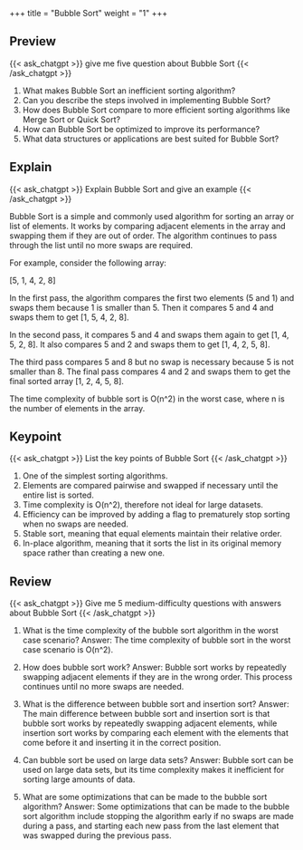 +++
title = "Bubble Sort"
weight = "1"
+++
## Preview
{{< ask_chatgpt >}}
give me five question about Bubble Sort
{{< /ask_chatgpt >}}



1. What makes Bubble Sort an inefficient sorting algorithm? 
2. Can you describe the steps involved in implementing Bubble Sort? 
3. How does Bubble Sort compare to more efficient sorting algorithms like Merge Sort or Quick Sort? 
4. How can Bubble Sort be optimized to improve its performance? 
5. What data structures or applications are best suited for Bubble Sort?   

## Explain
{{< ask_chatgpt >}}
Explain Bubble Sort and give an example
{{< /ask_chatgpt >}}



Bubble Sort is a simple and commonly used algorithm for sorting an array or list of elements. It works by comparing adjacent elements in the array and swapping them if they are out of order. The algorithm continues to pass through the list until no more swaps are required.

For example, consider the following array: 

[5, 1, 4, 2, 8] 

In the first pass, the algorithm compares the first two elements (5 and 1) and swaps them because 1 is smaller than 5. Then it compares 5 and 4 and swaps them to get [1, 5, 4, 2, 8]. 

In the second pass, it compares 5 and 4 and swaps them again to get [1, 4, 5, 2, 8]. It also compares 5 and 2 and swaps them to get [1, 4, 2, 5, 8]. 

The third pass compares 5 and 8 but no swap is necessary because 5 is not smaller than 8. The final pass compares 4 and 2 and swaps them to get the final sorted array [1, 2, 4, 5, 8]. 

The time complexity of bubble sort is O(n^2) in the worst case, where n is the number of elements in the array.   

## Keypoint
{{< ask_chatgpt >}}
List the key points of Bubble Sort
{{< /ask_chatgpt >}}



1. One of the simplest sorting algorithms.
2. Elements are compared pairwise and swapped if necessary until the entire list is sorted.
3. Time complexity is O(n^2), therefore not ideal for large datasets.
4. Efficiency can be improved by adding a flag to prematurely stop sorting when no swaps are needed.
5. Stable sort, meaning that equal elements maintain their relative order.
6. In-place algorithm, meaning that it sorts the list in its original memory space rather than creating a new one.   

## Review
{{< ask_chatgpt >}}
Give me 5 medium-difficulty questions with answers about Bubble Sort
{{< /ask_chatgpt >}}



1. What is the time complexity of the bubble sort algorithm in the worst case scenario?
Answer: The time complexity of bubble sort in the worst case scenario is O(n^2).

2. How does bubble sort work?
Answer: Bubble sort works by repeatedly swapping adjacent elements if they are in the wrong order. This process continues until no more swaps are needed.

3. What is the difference between bubble sort and insertion sort?
Answer: The main difference between bubble sort and insertion sort is that bubble sort works by repeatedly swapping adjacent elements, while insertion sort works by comparing each element with the elements that come before it and inserting it in the correct position.

4. Can bubble sort be used on large data sets?
Answer: Bubble sort can be used on large data sets, but its time complexity makes it inefficient for sorting large amounts of data.

5. What are some optimizations that can be made to the bubble sort algorithm?
Answer: Some optimizations that can be made to the bubble sort algorithm include stopping the algorithm early if no swaps are made during a pass, and starting each new pass from the last element that was swapped during the previous pass.   

